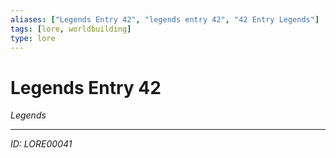 ```yaml
---
aliases: ["Legends Entry 42", "legends entry 42", "42 Entry Legends"]
tags: [lore, worldbuilding]
type: lore
---
```


# Legends Entry 42

*Legends*

---
*ID: LORE00041*